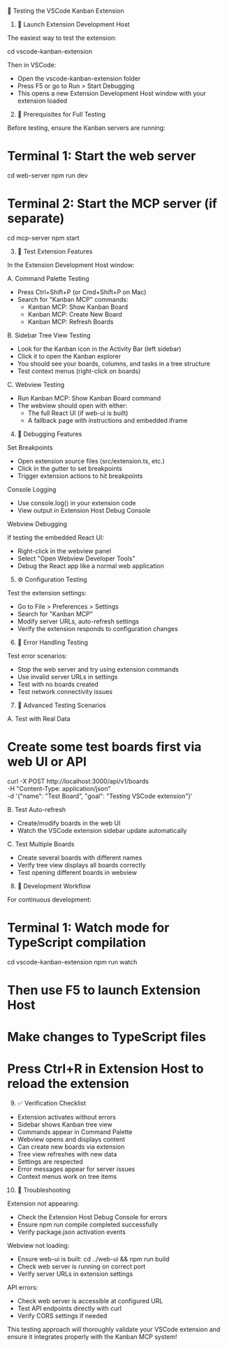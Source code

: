   🧪 Testing the VSCode Kanban Extension

  1. 🚀 Launch Extension Development Host

  The easiest way to test the extension:

  cd vscode-kanban-extension

  Then in VSCode:
  - Open the vscode-kanban-extension folder
  - Press F5 or go to Run > Start Debugging
  - This opens a new Extension Development Host window with your extension loaded

  2. 🔧 Prerequisites for Full Testing

  Before testing, ensure the Kanban servers are running:

  # Terminal 1: Start the web server
  cd web-server
  npm run dev

  # Terminal 2: Start the MCP server (if separate)
  cd mcp-server
  npm start

  3. 🎯 Test Extension Features

  In the Extension Development Host window:

  A. Command Palette Testing

  - Press Ctrl+Shift+P (or Cmd+Shift+P on Mac)
  - Search for "Kanban MCP" commands:
    - Kanban MCP: Show Kanban Board
    - Kanban MCP: Create New Board
    - Kanban MCP: Refresh Boards

  B. Sidebar Tree View Testing

  - Look for the Kanban icon in the Activity Bar (left sidebar)
  - Click it to open the Kanban explorer
  - You should see your boards, columns, and tasks in a tree structure
  - Test context menus (right-click on boards)

  C. Webview Testing

  - Run Kanban MCP: Show Kanban Board command
  - The webview should open with either:
    - The full React UI (if web-ui is built)
    - A fallback page with instructions and embedded iframe

  4. 🐛 Debugging Features

  Set Breakpoints

  - Open extension source files (src/extension.ts, etc.)
  - Click in the gutter to set breakpoints
  - Trigger extension actions to hit breakpoints

  Console Logging

  - Use console.log() in your extension code
  - View output in Extension Host Debug Console

  Webview Debugging

  If testing the embedded React UI:
  - Right-click in the webview panel
  - Select "Open Webview Developer Tools"
  - Debug the React app like a normal web application

  5. ⚙️ Configuration Testing

  Test the extension settings:
  - Go to File > Preferences > Settings
  - Search for "Kanban MCP"
  - Modify server URLs, auto-refresh settings
  - Verify the extension responds to configuration changes

  6. 🧪 Error Handling Testing

  Test error scenarios:
  - Stop the web server and try using extension commands
  - Use invalid server URLs in settings
  - Test with no boards created
  - Test network connectivity issues

  7. 📱 Advanced Testing Scenarios

  A. Test with Real Data

  # Create some test boards first via web UI or API
  curl -X POST http://localhost:3000/api/v1/boards \
    -H "Content-Type: application/json" \
    -d '{"name": "Test Board", "goal": "Testing VSCode extension"}'

  B. Test Auto-refresh

  - Create/modify boards in the web UI
  - Watch the VSCode extension sidebar update automatically

  C. Test Multiple Boards

  - Create several boards with different names
  - Verify tree view displays all boards correctly
  - Test opening different boards in webview

  8. 🔄 Development Workflow

  For continuous development:

  # Terminal 1: Watch mode for TypeScript compilation
  cd vscode-kanban-extension
  npm run watch

  # Then use F5 to launch Extension Host
  # Make changes to TypeScript files
  # Press Ctrl+R in Extension Host to reload the extension

  9. ✅ Verification Checklist

  - Extension activates without errors
  - Sidebar shows Kanban tree view
  - Commands appear in Command Palette
  - Webview opens and displays content
  - Can create new boards via extension
  - Tree view refreshes with new data
  - Settings are respected
  - Error messages appear for server issues
  - Context menus work on tree items

  10. 🚨 Troubleshooting

  Extension not appearing:
  - Check the Extension Host Debug Console for errors
  - Ensure npm run compile completed successfully
  - Verify package.json activation events

  Webview not loading:
  - Ensure web-ui is built: cd ../web-ui && npm run build
  - Check web server is running on correct port
  - Verify server URLs in extension settings

  API errors:
  - Check web server is accessible at configured URL
  - Test API endpoints directly with curl
  - Verify CORS settings if needed

  This testing approach will thoroughly validate your VSCode extension and ensure it integrates properly with the Kanban MCP
  system!